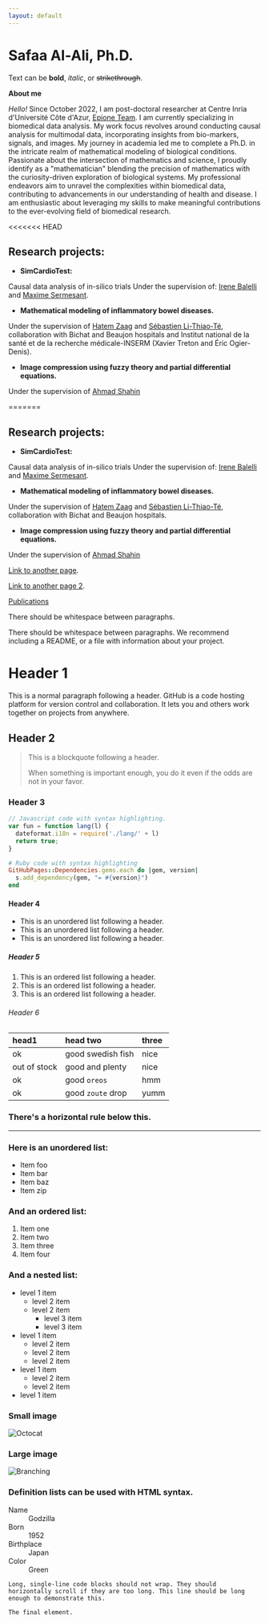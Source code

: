 ```yaml
---
layout: default
---
```


# Safaa Al-Ali, Ph.D. 
Text can be **bold**, _italic_, or ~~strikethrough~~.

 **About me**

_Hello!_ Since October 2022, I am post-doctoral researcher at Centre Inria d'Université Côte d'Azur, [Epione Team](https://team.inria.fr/epione/en/). I am currently specializing in biomedical data analysis. My work focus revolves around conducting causal analysis for multimodal data, incorporating insights from bio-markers, signals, and images. My journey in academia led me to complete a Ph.D. in the intricate realm of mathematical modeling of biological conditions. Passionate about the intersection of mathematics and science, I proudly identify as a "mathematician" blending the precision of mathematics with the curiosity-driven exploration of biological systems. My professional endeavors aim to unravel the complexities within biomedical data, contributing to advancements in our understanding of health and disease. I am enthusiastic about leveraging my skills to make meaningful contributions to the ever-evolving field of biomedical research. 

<<<<<<< HEAD
## Research projects: 

* **SimCardioTest:**

Causal data analysis of in-silico trials Under the supervision of: [Irene Balelli](https://ibalelli.github.io/) and [Maxime Sermesant](https://team.inria.fr/epione/en/team/maxime-sermesant/). 

* **Mathematical modeling of inflammatory bowel diseases.**

 Under the supervision of [Hatem Zaag](https://www.math.univ-paris13.fr/~zaag/) and [Sébastien Li-Thiao-Té](https://slithiaote.github.io/), collaboration with Bichat and Beaujon hospitals and Institut national de la santé et de la recherche médicale-INSERM (Xavier Treton and Éric Ogier-Denis). 
 
 * **Image compression using fuzzy theory and partial differential equations.**
 
  Under the supervision of [Ahmad Shahin]() 

=======
## Research projects: 

* **SimCardioTest:**

Causal data analysis of in-silico trials Under the supervision of: [Irene Balelli](https://ibalelli.github.io/) and [Maxime Sermesant](https://team.inria.fr/epione/en/team/maxime-sermesant/). 

* **Mathematical modeling of inflammatory bowel diseases.**

 Under the supervision of [Hatem Zaag](https://www.math.univ-paris13.fr/~zaag/) and [Sébastien Li-Thiao-Té](), collaboration with Bichat and Beaujon hospitals. 
 
 * **Image compression using fuzzy theory and partial differential equations.**
 
  Under the supervision of [Ahmad Shahin](https://lb.linkedin.com/in/ahmadmshahin?trk=people-guest_people_search-card) 

[Link to another page](./another-page.html).

[Link to another page 2](./another-page-2.html).

[Publications](./Publications-page.html)

There should be whitespace between paragraphs.

There should be whitespace between paragraphs. We recommend including a README, or a file with information about your project.

# Header 1

This is a normal paragraph following a header. GitHub is a code hosting platform for version control and collaboration. It lets you and others work together on projects from anywhere.

## Header 2

> This is a blockquote following a header.
>
> When something is important enough, you do it even if the odds are not in your favor.

### Header 3

```js
// Javascript code with syntax highlighting.
var fun = function lang(l) {
  dateformat.i18n = require('./lang/' + l)
  return true;
}
```

```ruby
# Ruby code with syntax highlighting
GitHubPages::Dependencies.gems.each do |gem, version|
  s.add_dependency(gem, "= #{version}")
end
```

#### Header 4

*   This is an unordered list following a header.
*   This is an unordered list following a header.
*   This is an unordered list following a header.

##### Header 5

1.  This is an ordered list following a header.
2.  This is an ordered list following a header.
3.  This is an ordered list following a header.

###### Header 6

| head1        | head two          | three |
|:-------------|:------------------|:------|
| ok           | good swedish fish | nice  |
| out of stock | good and plenty   | nice  |
| ok           | good `oreos`      | hmm   |
| ok           | good `zoute` drop | yumm  |

### There's a horizontal rule below this.

* * *

### Here is an unordered list:

*   Item foo
*   Item bar
*   Item baz
*   Item zip

### And an ordered list:

1.  Item one
1.  Item two
1.  Item three
1.  Item four

### And a nested list:

- level 1 item
  - level 2 item
  - level 2 item
    - level 3 item
    - level 3 item
- level 1 item
  - level 2 item
  - level 2 item
  - level 2 item
- level 1 item
  - level 2 item
  - level 2 item
- level 1 item

### Small image

![Octocat](https://github.githubassets.com/images/icons/emoji/octocat.png)

### Large image

![Branching](https://guides.github.com/activities/hello-world/branching.png)


### Definition lists can be used with HTML syntax.

<dl>
<dt>Name</dt>
<dd>Godzilla</dd>
<dt>Born</dt>
<dd>1952</dd>
<dt>Birthplace</dt>
<dd>Japan</dd>
<dt>Color</dt>
<dd>Green</dd>
</dl>

```
Long, single-line code blocks should not wrap. They should horizontally scroll if they are too long. This line should be long enough to demonstrate this.
```

```
The final element.
```
